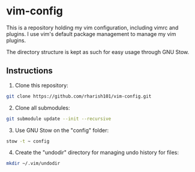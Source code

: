 # vim-config

This is a repository holding my vim configuration, including vimrc and plugins.
I use vim's default package management to manage my vim plugins.

The directory structure is kept as such for easy usage through GNU Stow.

## Instructions

1. Clone this repository:
```sh
git clone https://github.com/rharish101/vim-config.git
```
2. Clone all submodules:
```sh
git submodule update --init --recursive
```
3. Use GNU Stow on the "config" folder:
```sh
stow -t ~ config
```
4. Create the "undodir" directory for managing undo history for files:
```sh
mkdir ~/.vim/undodir
```
